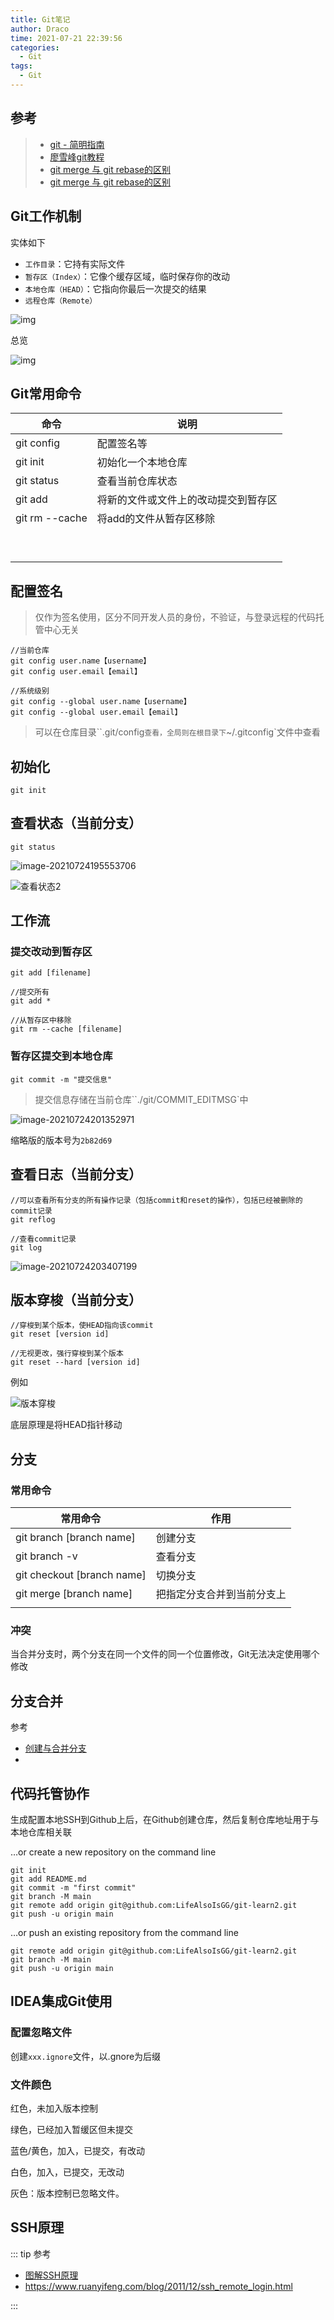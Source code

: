 ```yaml
---
title: Git笔记
author: Draco
time: 2021-07-21 22:39:56
categories: 
  - Git
tags: 
  - Git
---
```






## 参考

> - [git - 简明指南](https://www.runoob.com/manual/git-guide/)
> - [廖雪峰git教程](https://www.liaoxuefeng.com/wiki/896043488029600)
> - [git merge 与 git rebase的区别](https://blog.csdn.net/liuxiaoheng1992/article/details/79108233)
> - [git merge 与 git rebase的区别](https://blog.csdn.net/u010312474/article/details/89566787?utm_medium=distribute.pc_relevant.none-task-blog-2~default~baidujs_title~default-0.base&spm=1001.2101.3001.4242)





## Git工作机制



实体如下

- `工作目录`：它持有实际文件
- `暂存区（Index）`：它像个缓存区域，临时保存你的改动
- `本地仓库（HEAD）`：它指向你最后一次提交的结果
- `远程仓库（Remote）`



![img](https://blog-1300186248.cos.ap-shanghai.myqcloud.com/Git/Git%E5%B7%A5%E4%BD%9C%E6%B5%81.png)



总览

![img](https://blog-1300186248.cos.ap-shanghai.myqcloud.com/Git/%E5%B7%A5%E4%BD%9C%E6%B5%812.png)







## Git常用命令

| 命令           | 说明                                 |
| -------------- | ------------------------------------ |
| git config     | 配置签名等                           |
| git init       | 初始化一个本地仓库                   |
| git status     | 查看当前仓库状态                     |
| git add        | 将新的文件或文件上的改动提交到暂存区 |
| git rm --cache | 将add的文件从暂存区移除              |
|                |                                      |
|                |                                      |
|                |                                      |
|                |                                      |
|                |                                      |
|                |                                      |
|                |                                      |
|                |                                      |
|                |                                      |



## 配置签名

> 仅作为签名使用，区分不同开发人员的身份，不验证，与登录远程的代码托管中心无关



````shell
//当前仓库
git config user.name【username】
git config user.email【email】

//系统级别
git config --global user.name【username】
git config --global user.email【email】
````

> 可以在仓库目录``.git/config`查看，全局则在根目录下`~/.gitconfig`文件中查看



## 初始化

```shell
git init
```



## 查看状态（当前分支）

```shell
git status
```

![image-20210724195553706](https://blog-1300186248.cos.ap-shanghai.myqcloud.com/Git/%E6%9F%A5%E7%9C%8B%E7%8A%B6%E6%80%81.png)



![查看状态2](https://blog-1300186248.cos.ap-shanghai.myqcloud.com/Git/%E6%9F%A5%E7%9C%8B%E7%8A%B6%E6%80%812.png)



## 工作流



### 提交改动到暂存区

```shell
git add [filename]

//提交所有
git add *

//从暂存区中移除
git rm --cache [filename]
```



### 暂存区提交到本地仓库

```shell
git commit -m "提交信息"
```

> 提交信息存储在当前仓库``./git/COMMIT_EDITMSG`中



![image-20210724201352971](https://blog-1300186248.cos.ap-shanghai.myqcloud.com/Git/git%20commit.png)

缩略版的版本号为`2b82d69`





## 查看日志（当前分支）

```shell
//可以查看所有分支的所有操作记录（包括commit和reset的操作），包括已经被删除的commit记录
git reflog

//查看commit记录
git log
```



![image-20210724203407199](https://blog-1300186248.cos.ap-shanghai.myqcloud.com/Git/%E6%9F%A5%E7%9C%8B%E6%97%A5%E5%BF%97.png)





## 版本穿梭（当前分支）

```shell
//穿梭到某个版本，使HEAD指向该commit
git reset [version id]

//无视更改，强行穿梭到某个版本
git reset --hard [version id]
```



例如

![版本穿梭](https://blog-1300186248.cos.ap-shanghai.myqcloud.com/Git/%E7%89%88%E6%9C%AC%E7%A9%BF%E6%A2%AD.png)



底层原理是将HEAD指针移动





## 分支



### 常用命令

| 常用命令                   | 作用                       |
| -------------------------- | -------------------------- |
| git branch [branch name]   | 创建分支                   |
| git branch -v              | 查看分支                   |
| git checkout [branch name] | 切换分支                   |
| git merge [branch name]    | 把指定分支合并到当前分支上 |
|                            |                            |



### 冲突

当合并分支时，两个分支在同一个文件的同一个位置修改，Git无法决定使用哪个修改



## 分支合并

参考

- [创建与合并分支](https://www.liaoxuefeng.com/wiki/896043488029600/900003767775424)
- 







## 代码托管协作

生成配置本地SSH到Github上后，在Github创建仓库，然后复制仓库地址用于与本地仓库相关联



…or create a new repository on the command line

```shell
git init
git add README.md
git commit -m "first commit"
git branch -M main
git remote add origin git@github.com:LifeAlsoIsGG/git-learn2.git
git push -u origin main
```



…or push an existing repository from the command line

```shell
git remote add origin git@github.com:LifeAlsoIsGG/git-learn2.git
git branch -M main
git push -u origin main
```





## IDEA集成Git使用



### 配置忽略文件

创建`xxx.ignore`文件，以.gnore为后缀



### 文件颜色

红色，未加入版本控制

绿色，已经加入暂缓区但未提交

蓝色/黄色，加入，已提交，有改动

白色，加入，已提交，无改动

灰色：版本控制已忽略文件。



## SSH原理

::: tip 参考

- [图解SSH原理](https://www.cnblogs.com/diffx/p/9553587.html)
- https://www.ruanyifeng.com/blog/2011/12/ssh_remote_login.html

:::



